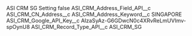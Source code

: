 <?xml version="1.0" encoding="UTF-8"?>
<CustomMetadata xmlns="http://soap.sforce.com/2006/04/metadata" xmlns:xsi="http://www.w3.org/2001/XMLSchema-instance" xmlns:xsd="http://www.w3.org/2001/XMLSchema">
    <label>ASI CRM SG Setting</label>
    <protected>false</protected>
    <values>
        <field>ASI_CRM_Address_Field_API__c</field>
        <value xsi:type="xsd:string">ASI_CRM_CN_Address__c</value>
    </values>
    <values>
        <field>ASI_CRM_Address_Keyword__c</field>
        <value xsi:type="xsd:string">SINGAPORE</value>
    </values>
    <values>
        <field>ASI_CRM_Google_API_Key__c</field>
        <value xsi:type="xsd:string">AIzaSyAz-G6GDwcN0c4XRvReLmUVImv-spOynU8</value>
    </values>
    <values>
        <field>ASI_CRM_Record_Type_API__c</field>
        <value xsi:type="xsd:string">ASI_CRM_SG</value>
    </values>
</CustomMetadata>
